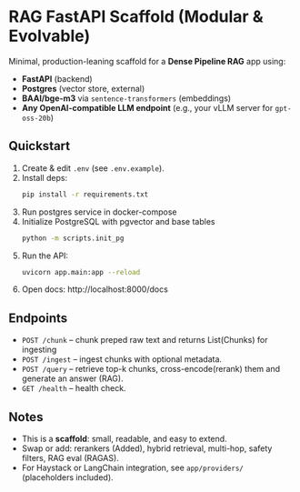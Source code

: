 
# RAG FastAPI Scaffold (Modular & Evolvable)

Minimal, production-leaning scaffold for a **Dense Pipeline RAG** app using:
- **FastAPI** (backend)
- **Postgres** (vector store, external)
- **BAAI/bge-m3** via `sentence-transformers` (embeddings)
- **Any OpenAI-compatible LLM endpoint** (e.g., your vLLM server for `gpt-oss-20b`)

## Quickstart

1) Create & edit `.env` (see `.env.example`).
2) Install deps:
   ```bash
   pip install -r requirements.txt
   ```
3) Run postgres service in docker-compose
4) Initialize PostgreSQL with pgvector and base tables
   ```bash
   python -m scripts.init_pg
   ```
3) Run the API:
   ```bash
   uvicorn app.main:app --reload
   ```
4) Open docs: http://localhost:8000/docs

## Endpoints
- `POST /chunk` – chunk preped raw text and returns List(Chunks) for ingesting 
- `POST /ingest` – ingest chunks with optional metadata.
- `POST /query` – retrieve top-k chunks, cross-encode(rerank) them and generate an answer (RAG).
- `GET /health` – health check.

## Notes
- This is a **scaffold**: small, readable, and easy to extend.
- Swap or add: rerankers (Added), hybrid retrieval, multi-hop, safety filters, RAG eval (RAGAS).
- For Haystack or LangChain integration, see `app/providers/` (placeholders included).
